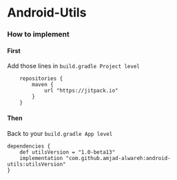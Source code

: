 # Android-Utils

### How to implement

#### First
Add those lines in ```build.gradle Project level```
```
    repositories {
	    maven {
	        url "https://jitpack.io"
	    }
	}
```

#### Then
Back to your ```build.gradle App level```
```
dependencies {
    def utilsVersion = "1.0-beta13"
    implementation "com.github.amjad-alwareh:android-utils:utilsVersion"
}
```